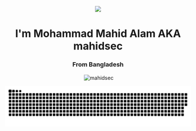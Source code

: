 <div align="center">
<img src="https://i.ibb.co.com/b7ghG3S/464149056-514096394763003-7231357929488657125-n.jpg" width="40%" />
</div>

<h1 align="center">I'm Mohammad Mahid Alam AKA mahidsec</h1>
<h3 align="center">From Bangladesh</h3>

<div align="center">
<p>&nbsp;<img align="center" src="https://github-readme-stats.vercel.app/api?username=mahidsec&hide_title=false&hide_rank=false&show_icons=true&include_all_commits=true&count_private=true&disable_animations=false&theme=dracula&locale=en&hide_border=false" alt="mahidsec" /></p></div>

<div align="center">
<img src="https://raw.githubusercontent.com/mahidsec/mahidsec/output/snake.svg" alt="Snake animation" /></div>
